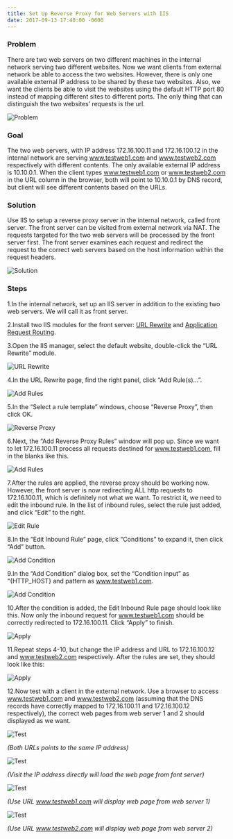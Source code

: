```yaml
---
title: Set Up Reverse Proxy for Web Servers with IIS
date: 2017-09-13 17:40:00 -0600
---
```


### Problem

There are two web servers on two different machines in the internal network serving two different websites. Now we want clients from external network be able to access the two websites. However, there is only one available external IP address to be shared by these two websites. Also, we want the clients be able to visit the websites using the default HTTP port 80 instead of mapping different sites to different ports. The only thing that can distinguish the two websites’ requests is the url.

![Problem](http://blob.syang.io/web-images/Pictures/Blog/Reverse01.png)

### Goal
The two web servers, with IP address 172.16.100.11 and 172.16.100.12 in the internal network are serving www.testweb1.com and www.testweb2.com respectively with different contents. The only available external IP address is 10.10.0.1. When the client types www.testweb1.com or www.testweb2.com in the URL column in the browser, both will point to 10.10.0.1 by DNS record, but client will see different contents based on the URLs.
<!--excerpt-->

### Solution
Use IIS to setup a reverse proxy server in the internal network, called front server. The front server can be visited from external network via NAT. The requests targeted for the two web servers will be processed by the front server first. The front server examines each request and redirect the request to the correct web servers based on the host information within the request headers.

![Solution](http://blob.syang.io/web-images/Pictures/Blog/Reverse02.png)

### Steps
1.In the internal network, set up an IIS server in addition to the existing two web servers. We will call it as front server.

2.Install two IIS modules for the front server: 
[URL Rewrite](https://www.iis.net/downloads/microsoft/url-rewrite) and
[Application Request Routing](https://www.iis.net/downloads/microsoft/application-request-routing).

3.Open the IIS manager, select the default website, double-click the “URL Rewrite” module.

![URL Rewrite](http://blob.syang.io/web-images/Pictures/Blog/proxy01.png)

4.In the URL Rewrite page, find the right panel, click “Add Rule(s)...”.

![Add Rules](http://blob.syang.io/web-images/Pictures/Blog/proxy02.png)

5.In the “Select a rule template” windows, choose “Reverse Proxy”, then click OK.

![Reverse Proxy](http://blob.syang.io/web-images/Pictures/Blog/proxy03.png)

6.Next, the “Add Reverse Proxy Rules” window will pop up. Since we want to let 172.16.100.11 process all requests destined for www.testweb1.com, fill in the blanks like this.

![Add Rules](http://blob.syang.io/web-images/Pictures/Blog/proxy04.png)

7.After the rules are applied, the reverse proxy should be working now. However, the front server is now redirecting ALL http requests to 172.16.100.11, which is definitely not what we want. To restrict it, we need to edit the inbound rule. In the list of inbound rules, select the rule just added, and click “Edit” to the right.

![Edit Rule](http://blob.syang.io/web-images/Pictures/Blog/proxy05.png)

8.In the “Edit Inbound Rule” page, click “Conditions” to expand it, then click “Add” button.

![Add Condition](http://blob.syang.io/web-images/Pictures/Blog/proxy06.png)

9.In the “Add Condition” dialog box, set the “Condition input” as “{HTTP_HOST} and pattern as www.testweb1.com. 

![Add Condition](http://blob.syang.io/web-images/Pictures/Blog/proxy07.png)

10.After the condition is added, the Edit Inbound Rule page should look like this. Now only the inbound request for www.testweb1.com should be correctly redirected to 172.16.100.11. Click “Apply” to finish.

![Apply](http://blob.syang.io/web-images/Pictures/Blog/proxy08.png)

11.Repeat steps 4-10, but change the IP address and URL to 172.16.100.12 and www.testweb2.com respectively. After the rules are set, they should look like this:

![Apply](http://blob.syang.io/web-images/Pictures/Blog/proxy088.png)

12.Now test with a client in the external network. Use a browser to access www.testweb1.com and www.testweb2.com (assuming that the DNS records have correctly mapped to 172.16.100.11 and 172.16.100.12 respectively), the correct web pages from web server 1 and 2 should displayed as we want.

![Test](http://blob.syang.io/web-images/Pictures/Blog/proxy09.png)

*(Both URLs points to the same IP address)*

![Test](http://blob.syang.io/web-images/Pictures/Blog/proxy10.png)

*(Visit the IP address directly will load the web page from font server)*

![Test](http://blob.syang.io/web-images/Pictures/Blog/proxy11.png)

*(Use URL www.testweb1.com will display web page from web server 1)*

![Test](http://blob.syang.io/web-images/Pictures/Blog/proxy12.png)

*(Use URL www.testweb2.com will display web page from web server 2)*

